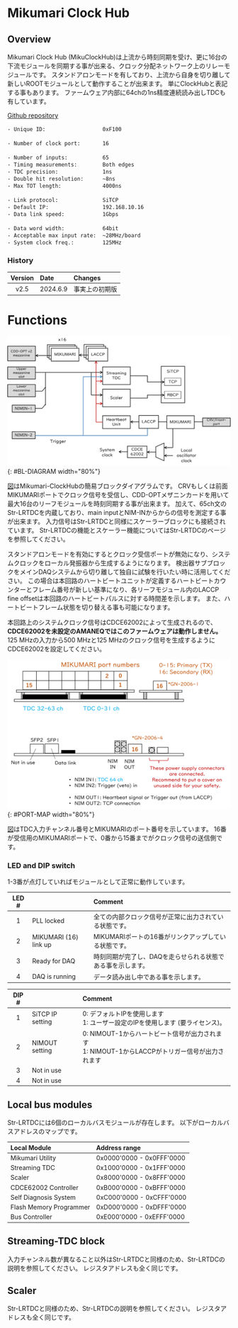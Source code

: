 # Mikumari Clock Hub

## Overview

Mikumari Clock Hub (MikuClockHub)は上流から時刻同期を受け、更に16台の下流モジュールを同期する事が出来る、クロック分配ネットワーク上のリレーモジュールです。
スタンドアロンモードを有しており、上流から自身を切り離して新しいROOTモジュールとして動作することが出来ます。
単にClockHubと表記する事もあります。
ファームウェア内部に64chの1ns精度連続読み出しTDCも有しています。


[Github repository](https://github.com/AMANEQ-official/MikuClockHub)

```
- Unique ID:                  0xF100

- Number of clock port:       16

- Number of inputs:           65
- Timing measurements:        Both edges
- TDC precision:              1ns
- Double hit resolution:      ~8ns
- Max TOT length:             4000ns

- Link protocol:              SiTCP
- Default IP:                 192.168.10.16
- Data link speed:            1Gbps

- Data word width:            64bit
- Acceptable max input rate:  ~28MHz/board
- System clock freq.:         125MHz
```

### History

|Version|Date|Changes|
|:----:|:----|:----|
|v2.5|2024.6.9|事実上の初期版|

# Functions

![BL-DIAGRAM](block-diagram.png "Simplified block diagram of MikuClockHub."){: #BL-DIAGRAM width="80%"}

[図](#BL-DIAGRAM)はMikumari-ClockHubの簡易ブロックダイアグラムです。
CRVもしくは前面MIKUMARIポートでクロック信号を受信し、CDD-OPTメザニンカードを用いて最大16台のリーフモジュールを時刻同期する事が出来ます。
加えて、65ch文のStr-LRTDCを内蔵しており、main inputとNIM-INからからの信号を測定する事が出来ます。
入力信号はStr-LRTDCと同様にスケーラーブロックにも接続されています。
Str-LRTDCの機能とスケーラー機能についてはStr-LRTDCのページを参照してください。

スタンドアロンモードを有効にするとクロック受信ポートが無効になり、システムクロックをローカル発振器から生成するようになります。
検出器サブブロックをメインDAQシステムから切り離して独自に試験を行いたい時に活用してください。
この場合は本回路のハートビートユニットが定義するハートビートカウンターとフレーム番号が新しい基準になり、各リーフモジュール内のLACCP fine offsetは本回路のハートビートパルスに対する時間差を示します。
また、ハートビートフレーム状態を切り替える事も可能になります。

本回路上のシステムクロック信号はCDCE62002によって生成されるので、**CDCE62002を未設定のAMANEQではこのファームウェアは動作しません。**
125 MHzの入力から500 MHzと125 MHzのクロック信号を生成するようにCDCE62002を設定してください。

![PORT-MAP](port-map.png "Port map of Str-LRTDC"){: #PORT-MAP width="80%"}

[図](#PORT-MAP)はTDC入力チャンネル番号とMIKUMARIのポート番号を示しています。
16番が受信用のMIKUMARIポートで、0番から15番までがクロック信号の送信側です。

### LED and DIP switch

1-3番が点灯していればモジュールとして正常に動作しています。

|LED #||Comment|
|:----:|:----|:----|
|1| PLL locked| 全ての内部クロック信号が正常に出力されている状態です。 |
|2| MIKUMARI (16) link up| MIKUMARIポートの16番がリンクアップしている状態です。 |
|3| Ready for DAQ| 時刻同期が完了し、DAQを走らせられる状態である事を示します。 |
|4| DAQ is running| データ読み出し中である事を示します。 |

|DIP #||Comment|
|:----:|:----|:----|
|1| SiTCP IP setting | 0: デフォルトIPを使用します <br> 1: ユーザー設定のIPを使用します (要ライセンス)。|
|2| NIMOUT setting | 0: NIMOUT-1からハートビート信号が出力されます<br>1: NIMOUT-1からLACCPがトリガー信号が出力されます|
|3| Not in use | |
|4| Not in use | |

## Local bus modules

Str-LRTDCには6個のローカルバスモジュールが存在します。
以下がローカルバスアドレスのマップです。

|Local Module|Address range|
|:----|:----|
|Mikumari Utility        |0x0000'0000 - 0x0FFF'0000|
|Streaming TDC           |0x1000'0000 - 0x1FFF'0000|
|Scaler                  |0x8000'0000 - 0x8FFF'0000|
|CDCE62002 Controller    |0xB000'0000 - 0xBFFF'0000|
|Self Diagnosis System   |0xC000'0000 - 0xCFFF'0000|
|Flash Memory Programmer |0xD000'0000 - 0xDFFF'0000|
|Bus Controller          |0xE000'0000 - 0xEFFF'0000|

## Streaming-TDC block

入力チャンネル数が異なること以外はStr-LRTDCと同様のため、Str-LRTDCの説明を参照してください。
レジスタアドレスも全く同じです。

## Scaler

Str-LRTDCと同様のため、Str-LRTDCの説明を参照してください。
レジスタアドレスも全く同じです。
